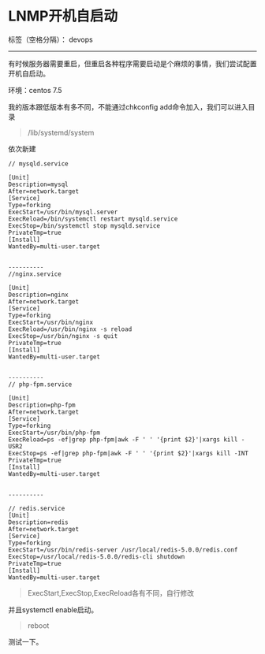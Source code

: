 ﻿# LNMP开机自启动

标签（空格分隔）： devops

---

有时候服务器需要重启，但重启各种程序需要启动是个麻烦的事情，我们尝试配置开机自启动。

环境：centos 7.5

我的版本跟低版本有多不同，不能通过chkconfig add命令加入，我们可以进入目录

> /lib/systemd/system

依次新建

```
// mysqld.service

[Unit]
Description=mysql
After=network.target
[Service]
Type=forking
ExecStart=/usr/bin/mysql.server
ExecReload=/bin/systemctl restart mysqld.service
ExecStop=/bin/systemctl stop mysqld.service
PrivateTmp=true
[Install]
WantedBy=multi-user.target


----------
//nginx.service

[Unit]
Description=nginx
After=network.target
[Service]
Type=forking
ExecStart=/usr/bin/nginx
ExecReload=/usr/bin/nginx -s reload
ExecStop=/usr/bin/nginx -s quit
PrivateTmp=true
[Install]
WantedBy=multi-user.target


----------
// php-fpm.service

[Unit]
Description=php-fpm
After=network.target
[Service]
Type=forking
ExecStart=/usr/bin/php-fpm
ExecReload=ps -ef|grep php-fpm|awk -F ' ' '{print $2}'|xargs kill -USR2
ExecStop=ps -ef|grep php-fpm|awk -F ' ' '{print $2}'|xargs kill -INT
PrivateTmp=true
[Install]
WantedBy=multi-user.target


----------

// redis.service
[Unit]
Description=redis
After=network.target
[Service]
Type=forking
ExecStart=/usr/bin/redis-server /usr/local/redis-5.0.0/redis.conf
ExecStop=/usr/local/redis-5.0.0/redis-cli shutdown
PrivateTmp=true
[Install]
WantedBy=multi-user.target
```

> ExecStart,ExecStop,ExecReload各有不同，自行修改

并且systemctl enable启动。

>reboot

测试一下。




